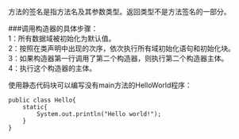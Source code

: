 方法的签名是指方法名及其参数类型。返回类型不是方法签名的一部分。

###调用构造器的具体步骤：  
1：所有数据域被初始化为默认值。  
2：按照在类声明中出现的次序，依次执行所有域初始化语句和初始化块。  
3：如果构造器第一行调用了第二个构造器，则执行第二个构造器主体。   
4：执行这个构造器的主体。

使用静态代码块可以编写没有main方法的HelloWorld程序：
```
public class Hello{
	static{
		System.out.println("Hello world!");
	}
}

